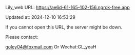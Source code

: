 Lily_web URL: https://ae6d-61-165-102-156.ngrok-free.app

Updated at: 2024-12-10 16:53:29

If you cannot open this URL, the server might be down.

Please contact: 

goley04@foxmail.com Or Wechat:GL_yeaH